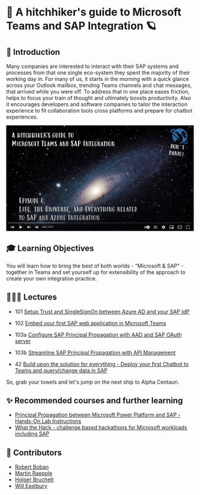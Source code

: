# 🌌 A hitchhiker's guide to Microsoft Teams and SAP Integration 🪐

## 🔭 Introduction

Many companies are interested to interact with their SAP systems and processes from that one single eco-system they spent the majority of their working day in. For many of us, it starts in the morning with a quick glance across your Outlook mailbox, trending Teams channels and chat messages, that arrived while you were off. To address that in one place eases friction, helps to focus your train of thought and ultimately boosts productivity. Also it encourages developers and software companies to tailor the interaction experience to fit collaboration tools cross platforms and prepare for chatbot experiences.

[![Teaser for YouTube video for series start](img/Teaser-Video.png)](https://www.youtube.com/watch?v=AuCbL4SFKSc&list=PLvqyDwoCkBXZ85LoFrNWv9Mj88TiDAc4g&index=1)

## 🎓 Learning Objectives

You will learn how to bring the best of both worlds - "Microsoft & SAP" - together in Teams and set yourself up for extensibility of the approach to create your own integration practice.

## 👩🏽‍💻 Lectures

- 101 [Setup Trust and SingleSignOn between Azure AD and your SAP IdP](Towel-Bearer/101-trust-sso.md)

- 102 [Embed your first SAP web application in Microsoft Teams](Towel-Bearer/102-embed-app.md)

- 103a [Configure SAP Principal Propagation with AAD and SAP OAuth server](Towel-Bearer/103a-sap-principal-propagation-basics.md)

- 103b [Streamline SAP Principal Propagation with API Management](Towel-Bearer/103b-sap-principal-propagation-apim.md)

- 42 [Build upon the solution for everything - Deploy your first Chatbot to Teams and query/change data in SAP](Towel-Bearer/42-chatbot-deploy.md)

So, grab your towels and let's jump on the next ship to Alpha Centauri.

## ✨ Recommended courses and further learning

- [Principal Propagation between Microsoft Power Platform and SAP - Hands-On Lab Instructions](https://github.com/raepple/sso-workshop)
- [What the Hack - challenge based hackathons for Microsoft workloads including SAP](https://github.com/microsoft/WhatTheHack/tree/master/052-SAPAppModernization)

## 🚸 Contributors

- [Robert Boban](https://www.linkedin.com/in/rboban/)
- [Martin Raepple](https://www.linkedin.com/in/martinraepple/)
- [Holger Bruchelt](https://www.linkedin.com/in/holger-bruchelt/)
- [Will Eastbury](https://www.linkedin.com/in/willeastbury/)
